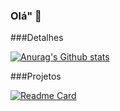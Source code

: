 ### Olá" 👋



###Detalhes


[![Anurag's Github stats](https://github-readme-stats.vercel.app/api?username=dearamires&show_icons=true&theme=dark)](https://github.com/anuraghazra/github-readme-stats)

###Projetos

[![Readme Card](https://github-readme-stats.vercel.app/api/pin?username=dearamires&repo=dearamires/Credit-Card-Fraud-Detection.github.io&theme=dark)](https://github.com/anuraghazra/github-readme-stats)
